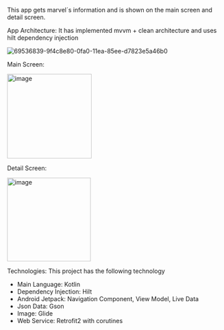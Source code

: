 This app gets marvel´s information and is shown on the main screen
and detail screen.

App Architecture:
It has implemented mvvm + clean architecture and uses hilt dependency injection

![69536839-9f4c8e80-0fa0-11ea-85ee-d7823e5a46b0](https://user-images.githubusercontent.com/43895637/144639429-68c4c265-8c5d-4ddd-98f1-9a12a2855ad0.png)

Main Screen:

<img width="197" alt="image" src="https://user-images.githubusercontent.com/43895637/144643600-bc2d22ba-428f-46bf-88df-f3321420089c.png">

Detail Screen:

<img width="195" alt="image" src="https://user-images.githubusercontent.com/43895637/144644092-cb9a11a8-2274-433f-9792-df5bf0bd576d.png">


Technologies:
This project has the following technology

* Main Language: Kotlin
* Dependency Injection: Hilt
* Android Jetpack: Navigation Component, View Model, Live Data
* Json Data: Gson
* Image: Glide
* Web Service: Retrofit2 with corutines
